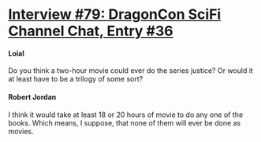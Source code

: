 # [Interview #79: DragonCon SciFi Channel Chat, Entry #36](https://www.theoryland.com/intvmain.php?i=79#36)

#### Loial

Do you think a two-hour movie could ever do the series justice? Or would it at least have to be a trilogy of some sort?

#### Robert Jordan

I think it would take at least 18 or 20 hours of movie to do any one of the books. Which means, I suppose, that none of them will ever be done as movies.

